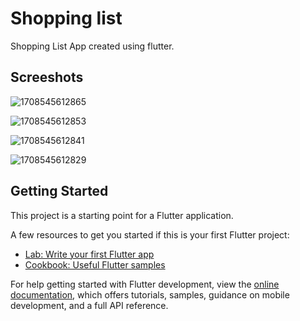 # Shopping list 

Shopping List App created using flutter.

## Screeshots

![1708545612865](https://github.com/asheesh20/shopping_list/assets/98988175/d60c9c3b-84b2-4ff3-9c75-8e18f83c507e)

![1708545612853](https://github.com/asheesh20/shopping_list/assets/98988175/e5b0bb51-2a22-4a26-9745-6232756e80c1)

![1708545612841](https://github.com/asheesh20/shopping_list/assets/98988175/98489c5e-9fa9-414a-9f66-97932133b7d7)

![1708545612829](https://github.com/asheesh20/shopping_list/assets/98988175/7dde9796-8e7b-4366-860b-2f9a7b6976d6)








## Getting Started

This project is a starting point for a Flutter application.

A few resources to get you started if this is your first Flutter project:

- [Lab: Write your first Flutter app](https://docs.flutter.dev/get-started/codelab)
- [Cookbook: Useful Flutter samples](https://docs.flutter.dev/cookbook)

For help getting started with Flutter development, view the
[online documentation](https://docs.flutter.dev/), which offers tutorials,
samples, guidance on mobile development, and a full API reference.
